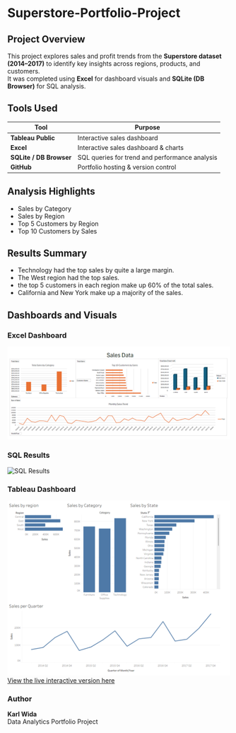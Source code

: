 # Superstore-Portfolio-Project

## Project Overview
This project explores sales and profit trends from the **Superstore dataset (2014–2017)** to identify key insights across regions, products, and customers.  
It was completed using **Excel** for dashboard visuals and **SQLite (DB Browser)** for SQL analysis.

##  Tools Used
| Tool | Purpose |
|------|----------|
|**Tableau Public**|Interactive sales dashboard |
| **Excel** | Interactive sales dashboard & charts |
| **SQLite / DB Browser** | SQL queries for trend and performance analysis |
| **GitHub** | Portfolio hosting & version control |

## Analysis Highlights
- Sales by Category  
- Sales by Region
- Top 5 Customers by Region
- Top 10 Customers by Sales

## Results Summary
- Technology had the top sales by quite a large margin.
- The West region had the top sales.
- the top 5 customers in each region make up 60% of the total sales.
- California and New York make up a majority of the sales.

## Dashboards and Visuals
### Excel Dashboard
![Excel Dashboard](Superstore-Portfolio-Project/ExcelDashboard.png)

### SQL Results
![SQL Results](Superstore-Portfolio-Project/Screenshots)

### Tableau Dashboard
![Tableau Dashboard](Superstore-Portfolio-Project/Screenshots/Tableau-superstore-dashboard.png)
[View the live interactive version here](https://public.tableau.com/app/profile/karl.wida/viz/SuperstorePortfolio_17606434989400/Dashboard1?publish=yes)


### Author
**Karl Wida**  
Data Analytics Portfolio Project  

 

